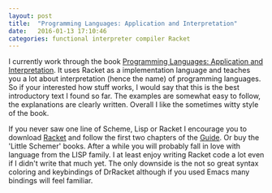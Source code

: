```yaml
---
layout: post
title:  "Programming Languages: Application and Interpretation"
date:   2016-01-13 17:10:46
categories: functional interpreter compiler Racket
---
```


I currently work through the book [Programming Languages: Application and Interpretation][plai-book].
It uses Racket as a implementation language and teaches you a lot about interpretation (hence the name)
of programming languages. So if your interested how stuff works, I would say that this is the best introductory
text I found so far. The examples are somewhat easy to follow, the explanations are clearly written. Overall I
like the sometimes witty style of the book.

If you never saw one line of Scheme, Lisp or Racket I encourage you to download [Racket][racket] and follow the
first two chapters of the [Guide][racket-guide]. Or buy the 'Little Schemer' books.
After a while you will probably fall in love with language from the LISP family.
I at least enjoy writing Racket code a lot even if I didn't write that much yet. The only downside is
the not so great syntax coloring and keybindings of DrRacket although if you used Emacs many bindings will feel familiar.

[plai-book]:    http://cs.brown.edu/courses/cs173/2012/book/index.html
[racket]:       http://racket-lang.org
[racket-guide]: https://docs.racket-lang.org/guide/
